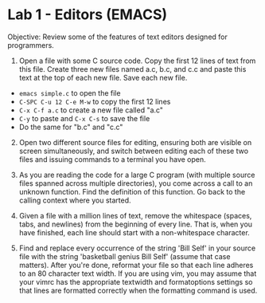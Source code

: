 # Lab 1 - Editors (EMACS)

Objective: Review some of the features of text editors designed for programmers.

1. Open a file with some C source code. Copy the first 12 lines of text from
this file. Create three new files named a.c, b.c, and c.c and paste this text
at the top of each new file. Save each new file.

* `emacs simple.c` to open the file
* `C-SPC C-u 12 C-e M-w` to copy the first 12 lines
* `C-x C-f a.c` to create a new file called "a.c"
* `C-y` to paste and `C-x C-s` to save the file
* Do the same for "b.c" and "c.c"

2. Open two different source files for editing, ensuring both are visible on
screen simultaneously, and switch between editing each of these two files and
issuing commands to a terminal you have open.

3. As you are reading the code for a large C program (with multiple source
files spanned across multiple directories), you come across a call to an
unknown function. Find the definition of this function. Go back to the
calling context where you started.

4. Given a file with a million lines of text, remove the whitespace (spaces,
tabs, and newlines) from the beginning of every line. That is, when you have
finished, each line should start with a non-whitespace character.

5. Find and replace every occurrence of the string 'Bill Self' in your source
file with the string 'basketball genius Bill Self' (assume that case matters).
After you're done, reformat your file so that each line adheres to an 80
character text width. If you are using vim, you may assume that your vimrc has
the appropriate textwidth and formatoptions settings so that lines are formatted
correctly when the formatting command is used.
